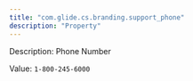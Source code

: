 ```yaml
---
title: "com.glide.cs.branding.support_phone"
description: "Property"
---
```


Description: Phone Number

Value: `1-800-245-6000`